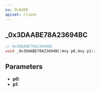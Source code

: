 ```yaml
---
ns: PLAYER
apiset: client
---
```

## _0x3DAABE78A23694BC

```c
// 0x3DAABE78A23694BC
void _0x3DAABE78A23694BC(Any p0,Any p1);
```


## Parameters
* **p0**:
* **p1**:




